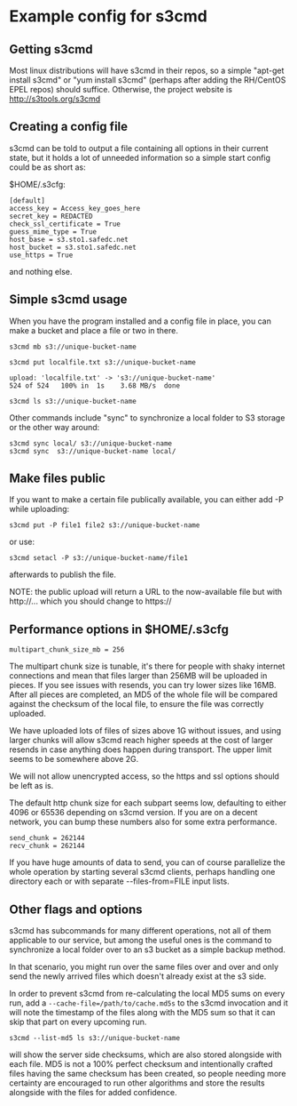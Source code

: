 # Example config for s3cmd

## Getting s3cmd

Most linux distributions will have s3cmd in their repos, so a simple
"apt-get install s3cmd" or "yum install s3cmd" (perhaps after adding
the RH/CentOS EPEL repos) should suffice. Otherwise, the project
website is http://s3tools.org/s3cmd

## Creating a config file

s3cmd can be told to output a file containing all options in their
current state, but it holds a lot of unneeded information so a simple
start config could be as short as:

$HOME/.s3cfg:

    [default]
    access_key = Access_key_goes_here
    secret_key = REDACTED
    check_ssl_certificate = True
    guess_mime_type = True
    host_base = s3.sto1.safedc.net
    host_bucket = s3.sto1.safedc.net
    use_https = True

and nothing else.

## Simple s3cmd usage

When you have the program installed and a config file in place, you
can make a bucket and place a file or two in there.

    s3cmd mb s3://unique-bucket-name

    s3cmd put localfile.txt s3://unique-bucket-name

    upload: 'localfile.txt' -> 's3://unique-bucket-name'
    524 of 524   100% in  1s    3.68 MB/s  done

    s3cmd ls s3://unique-bucket-name

Other commands include "sync" to synchronize a local folder to S3
storage or the other way around:

    s3cmd sync local/ s3://unique-bucket-name
    s3cmd sync  s3://unique-bucket-name local/

## Make files public

If you want to make a certain file publically available, you can
either  add -P while uploading:

    s3cmd put -P file1 file2 s3://unique-bucket-name

or use:

    s3cmd setacl -P s3://unique-bucket-name/file1

afterwards to publish the file.

NOTE: the public upload will return a URL to the now-available
file but with http://... which you should change to https://

## Performance options in $HOME/.s3cfg

    multipart_chunk_size_mb = 256

The multipart chunk size is tunable, it's there for people with shaky
internet connections and mean that files larger than 256MB will be
uploaded in pieces. If you see issues with resends, you can try lower
sizes like 16MB. After all pieces are completed, an MD5 of the whole
file will be compared against the checksum of the local file, to
ensure the file was correctly uploaded.

We have uploaded lots of files of sizes above 1G without issues, and
using larger chunks will allow s3cmd reach higher speeds at the cost
of larger resends in case anything does happen during transport. The
upper limit seems to be somewhere above 2G.

We will not allow unencrypted access, so the https and ssl options
should be left as is.

The default http chunk size for each subpart seems low, defaulting to
either 4096 or 65536 depending on s3cmd version.  If you are on a
decent network, you can bump these numbers also for some extra
performance.

    send_chunk = 262144
    recv_chunk = 262144

If you have huge amounts of data to send, you can of course parallelize
the whole operation by starting several s3cmd clients, perhaps handling
one directory each or with separate --files-from=FILE input lists.

## Other flags and options

s3cmd has subcommands for many different operations, not all of them
applicable to our service, but among the useful ones is the command to
synchronize a local folder over to an s3 bucket as a simple backup
method.

In that scenario, you might run over the same files over and over and
only send the newly arrived files which doesn't already exist at the
s3 side.

In order to prevent s3cmd from re-calculating the local MD5 sums on every run, add a
```--cache-file=/path/to/cache.md5s``` to the s3cmd invocation and it
will note the timestamp of the files along with the MD5 sum so that it can skip that part on every upcoming run.

    s3cmd --list-md5 ls s3://unique-bucket-name

will show the server side checksums, which are also stored alongside
with each file. MD5 is not a 100% perfect checksum and intentionally
crafted files having the same checksum has been created, so people
needing more certainty are encouraged to run other algorithms and
store the results alongside with the files for added confidence.
